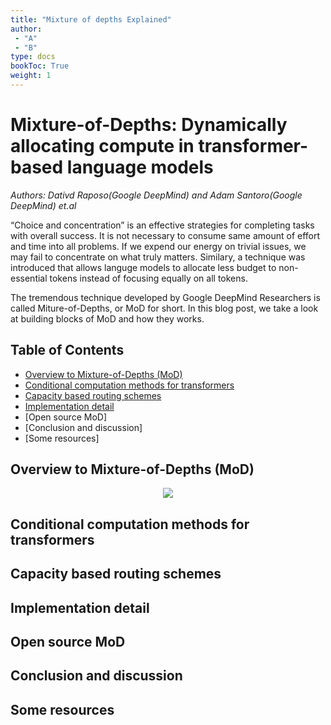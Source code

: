 ```yaml
---
title: "Mixture of depths Explained"
author:
 - "A"
 - "B"
type: docs
bookToc: True
weight: 1
---
```


# **Mixture-of-Depths: Dynamically allocating compute in transformer-based language models**
*Authors: Dativd Raposo(Google DeepMind) and Adam Santoro(Google DeepMind) et.al*

“Choice and concentration” is an effective strategies for completing tasks with overall success. It is not necessary to consume same amount of effort and time into all problems. If we expend our energy on trivial issues, we may fail to concentrate on what truly matters. Similary, a technique was introduced that allows languge models to allocate less budget to non-essential tokens instead of focusing equally on all tokens.

The tremendous technique developed by Google DeepMind Researchers is called Miture-of-Depths, or MoD for short. In this blog post, we take a look at building blocks of MoD and how they works.

## Table of Contents

- [Overview to Mixture-of-Depths (MoD)](#Overview-to-Mixture-of-Depths-MoD)
- [Conditional computation methods for transformers](#Conditional-computation-methods-for-transformers)
- [Capacity based routing schemes](#Capacity-based-routing-schemes)
- [Implementation detail](#Implementation-detail)
- [Open source MoD]
- [Conclusion and discussion]
- [Some resources]

## Overview to Mixture-of-Depths (MoD)

<p align="center">
    <img src=../image/Mixture-of-Depths.png> 
</p>

## Conditional computation methods for transformers

## Capacity based routing schemes

## Implementation detail

## Open source MoD

## Conclusion and discussion

## Some resources
